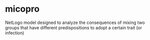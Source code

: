# micopro
NetLogo model designed to analyze the consequences of mixing two groups that have different predispositions to adopt a certain trait (or infection)
